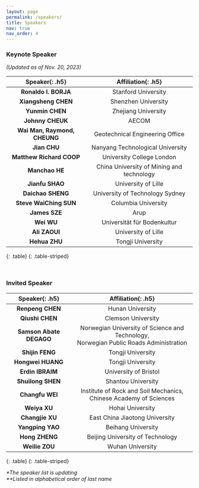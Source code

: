 ```yaml
---
layout: page
permalink: /speakers/
title: Speakers
nav: true
nav_order: 4
---
```


### Keynote Speaker

_(Updated as of Nov. 20, 2023)_

|      **Speaker**{: .h5}      |          **Affiliation**{: .h5}           |
| :--------------------------: | :---------------------------------------: |
|     **Ronaldo I. BORJA**     |            Stanford University            |
|     **Xiangsheng CHEN**      |            Shenzhen University            |
|       **Yunmin CHEN**        |            Zhejiang University            |
|       **Johnny CHEUK**       |                   AECOM                   |
| **Wai Man, Raymond, CHEUNG** |      Geotechnical Engineering Office      |
|         **Jian CHU**         |     Nanyang Technological University      |
|   **Matthew Richard COOP**   |         University College London         |
|        **Manchao HE**        | China University of Mining and technology |
|       **Jianfu SHAO**        |            University of Lille            |
|      **Daichao SHENG**       |      University of Technology Sydney      |
|    **Steve WaiChing SUN**    |            Columbia University            |
|        **James SZE**         |                   Arup                    |
|          **Wei WU**          |        Universität für Bodenkultur        |
|        **Ali ZAOUI**         |            University of Lille            |
|        **Hehua ZHU**         |             Tongji University             |
{: .table}
{: .table-striped}

<br>

### Invited Speaker

|   **Speaker**{: .h5}    |                                **Affiliation**{: .h5}                                 |
| :---------------------: | :-----------------------------------------------------------------------------------: |
|    **Renpeng CHEN**     |                                   Hunan University                                    |
|     **Qiushi CHEN**     |                                  Clemson University                                   |
| **Samson Abate DEGAGO** | Norwegian University of Science and Technology, <br> Norwegian Public Roads Administration |
|     **Shijin FENG**     |                                   Tongji University                                   |
|    **Hongwei HUANG**    |                                   Tongji University                                   |
|    **Erdin IBRAIM**     |                                 University of Bristol                                 |
|    **Shuilong SHEN**    |                                  Shantou University                                   |
|     **Changfu WEI**     |           Institute of Rock and Soil Mechanics, <br> Chinese Academy of Sciences           |
|      **Weiya XU**       |                                   Hohai University                                    |
|     **Changjie XU**     |                            East China Jiaotong University                             |
|    **Yangping YAO**     |                                  Beihang University                                   |
|     **Hong ZHENG**      |                           Beijing University of Technology                            |
|     **Weilie ZOU**      |                                   Wuhan University                                    |
{: .table}
{: .table-striped}


_*The speaker list is updating_ <br>
_**Listed in alphabetical order of last name_
